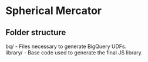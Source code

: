 # Spherical Mercator

## Folder structure

bq/      - Files necessary to generate BigQuery UDFs.  
library/ - Base code used to generate the final JS library.
